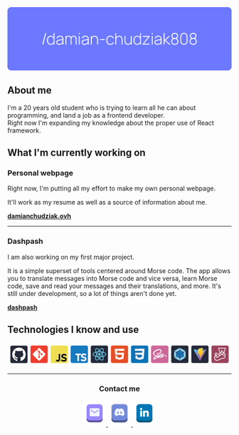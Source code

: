 <img src="banner-01.png"></img>

## About me
I'm a 20 years old student who is trying to learn all he can about programming, and land a job as a frontend developer. <br/>
Right now I'm expanding my knowledge about the proper use of React framework.

## What I'm currently working on
### Personal webpage

Right now, I'm putting all my effort to make my own personal webpage. <br>

It'll work as my resume as well as a source of information about me.

[**damianchudziak.ovh**](https://damianchudziak.ovh/)

___
### Dashpash
I am also working on my first major project.

It is a simple superset of tools centered around Morse code.
The app allows you to translate messages into Morse code and vice versa, learn Morse code, save and read your messages and their translations, and more.
It's still under development, so a lot of things aren't done yet.

[**dashpash**](https://github.com/damian-chudziak808/dashpash)

## Technologies I know and use
<p align="center">
    <img src="stack-01.png"></img>
</p>

___
<h3 align="center">Contact me</h3>

<p align="center">
    <a href="mailto:damian.chudziak808@gmail.com">
    <img src="email-button.png"></img>
</a>
<a href="https://discord.com/users/750971983226863666">
    <img src="discord-button.png"></img>
</a>
<a href="https://www.linkedin.com/in/damian-chudziak-501287248/">
    <img src="linked-button.png"></img>
</a>
</p>

